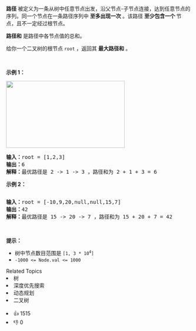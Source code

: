 <p><strong>路径</strong> 被定义为一条从树中任意节点出发，沿父节点-子节点连接，达到任意节点的序列。同一个节点在一条路径序列中 <strong>至多出现一次</strong> 。该路径<strong> 至少包含一个 </strong>节点，且不一定经过根节点。</p>

<p><strong>路径和</strong> 是路径中各节点值的总和。</p>

<p>给你一个二叉树的根节点 <code>root</code> ，返回其 <strong>最大路径和</strong> 。</p>

<p> </p>

<p><strong>示例 1：</strong></p>
<img alt="" src="https://assets.leetcode.com/uploads/2020/10/13/exx1.jpg" style="width: 322px; height: 182px;" />
<pre>
<strong>输入：</strong>root = [1,2,3]
<strong>输出：</strong>6
<strong>解释：</strong>最优路径是 2 -> 1 -> 3 ，路径和为 2 + 1 + 3 = 6</pre>

<p><strong>示例 2：</strong></p>
<img alt="" src="https://assets.leetcode.com/uploads/2020/10/13/exx2.jpg" />
<pre>
<strong>输入：</strong>root = [-10,9,20,null,null,15,7]
<strong>输出：</strong>42
<strong>解释：</strong>最优路径是 15 -> 20 -> 7 ，路径和为 15 + 20 + 7 = 42
</pre>

<p> </p>

<p><strong>提示：</strong></p>

<ul>
	<li>树中节点数目范围是 <code>[1, 3 * 10<sup>4</sup>]</code></li>
	<li><code>-1000 <= Node.val <= 1000</code></li>
</ul>
<div><div>Related Topics</div><div><li>树</li><li>深度优先搜索</li><li>动态规划</li><li>二叉树</li></div></div><br><div><li>👍 1515</li><li>👎 0</li></div>